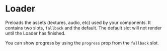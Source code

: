 # Loader

Preloads the assets (textures, audio, etc) used by your components.
It contains two slots, `fallback` and the default. The default slot will not
render until the Loader has finished.

You can show progress by using the `progress` prop from the `fallback` slot.

<demo src="./demo/basic.vue" background="#fff" />